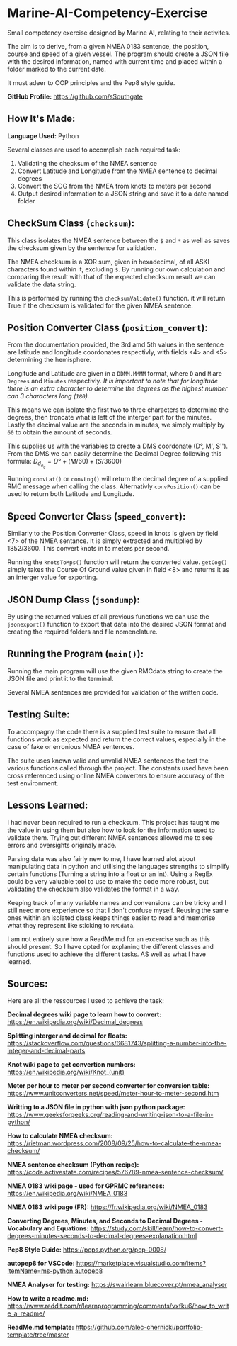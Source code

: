# Marine-AI-Competency-Exercise
Small competency exercise designed by Marine AI, relating to their activites.

The aim is to derive, from a given NMEA 0183 sentence, the position, course and speed of a given vessel.
The program should create a JSON file with the desired information, named with current time and placed within a folder marked to the current date.

It must adeer to OOP principles and the Pep8 style guide.

**GitHub Profile:** https://github.com/sSouthgate


## How It's Made:

**Language Used:** Python

Several classes are used to accomplish each required task:

1. Validating the checksum of the NMEA sentence
2. Convert Latitude and Longitude from the NMEA sentence to decimal degrees
3. Convert the SOG from the NMEA from knots to meters per second
4. Output desired information to a JSON string and save it to a date named folder

## CheckSum Class (`checksum`):
This class isolates the NMEA sentence between the `$` and `*` as well as saves the checksum given by the sentence for validation.

The NMEA checksum is a XOR sum, given in hexadecimal, of all ASKI characters found within it, excluding `$`.
By running our own calculation and comparing the result with that of the expected checksum result we can validate the data string.

This is performed by running the `checksumValidate()` function.
it will return True if the checksum is validated for the given NMEA sentence.

## Position Converter Class (`position_convert`):

From the documentation provided, the 3rd amd 5th values in the sentence are latitude and longitude coordonates respectivly, with fields <4> and <5> determining the hemisphere.

Longitude and Latitude are given in a `DDMM.MMMM` format, where `D` and `M` are `Degrees` and `Minutes` respectivly. 
*It is important to note that for longitude there is an extra character to determine the degrees as the highest number can 3 characters long (`180`).*

This means we can isolate the first two to three characters to determine the degrees, then troncate what is left of the interger part for the minutes. Lastly the decimal value are the seconds in minutes, we simply multiply by `60` to obtain the amount of seconds.

This supplies us with the variables to create a DMS coordonate (D°, M', S'').
From the DMS we can easily determine the Decimal Degree following this formula: 
$D_d_e_c = D° + (M/60) + (S/3600)$

Running `convLat()` or `convLng()` will return the decimal degree of a supplied RMC message when calling the class. Alternativly `convPosition()` can be used to return both Latitude and Longitude.

## Speed Converter Class (`speed_convert`):

Similarly to the Position Converter Class, speed in knots is given by field <7> of the NMEA sentance.
It is simply extracted and multiplied by $1852/3600$. This convert knots in to meters per second.

Running the `knotsToMps()` function will return the converted value.
`getCog()` simply takes the Course Of Ground value given in field <8> and returns it as an interger value for exporting.

## JSON Dump Class (`jsondump`):

By using the returned values of all previous functions we can use the `jsonexport()` function to export that data into the desired JSON format and creating the required folders and file nomenclature.

## Running the Program (`main()`):

Running the main program will use the given RMCdata string to create the JSON file and print it to the terminal.

Several NMEA sentences are provided for validation of the written code.

## Testing Suite:

To accompagny the code there is a supplied test suite to ensure that all functions work as expected and return the correct values, especially in the case of fake or erronious NMEA sentences.

The suite uses known valid and unvalid NMEA sentences the test the various functions called through the project. The constants used have been cross referenced using online NMEA converters to ensure accuracy of the test environment.

## Lessons Learned:

I had never been required to run a checksum. This project has taught me the value in using them but also how to look for the information used to validate them. Trying out different NMEA sentences allowed me to see errors and oversights originaly made.

Parsing data was also fairly new to me, I have learned alot about manipulating data in python and utilising the languages strengths to simplify certain functions (Turning a string into a float or an int). 
Using a RegEx could be very valuable tool to use to make the code more robust, but validating the checksum also validates the format in a way.

Keeping track of many variable names and convensions can be tricky and I still need more experience so that I don't confuse myself.
Reusing the same ones within an isolated class keeps things easier to read and memorise what they represent like sticking to `RMCdata`.

I am not entirely sure how a ReadMe.md for an excercise such as this should present. So I have opted for explaning the different classes and functions used to achieve the different tasks. AS well as what I have learned.

## Sources:
Here are all the ressources I used to achieve the task:

**Decimal degrees wiki page to learn how to convert:**
https://en.wikipedia.org/wiki/Decimal_degrees

**Splitting interger and decimal for floats:**
https://stackoverflow.com/questions/6681743/splitting-a-number-into-the-integer-and-decimal-parts

**Knot wiki page to get convertion numbers:**
https://en.wikipedia.org/wiki/Knot_(unit)

**Meter per hour to meter per second converter for conversion table:**
https://www.unitconverters.net/speed/meter-hour-to-meter-second.htm

**Writting to a JSON file in python with json python package:**
https://www.geeksforgeeks.org/reading-and-writing-json-to-a-file-in-python/

**How to calculate NMEA checksum:**
https://rietman.wordpress.com/2008/09/25/how-to-calculate-the-nmea-checksum/

**NMEA sentence checksum (Python recipe):**
https://code.activestate.com/recipes/576789-nmea-sentence-checksum/

**NMEA 0183 wiki page - used for GPRMC referances:**
https://en.wikipedia.org/wiki/NMEA_0183

**NMEA 0183 wiki page (FR):**
https://fr.wikipedia.org/wiki/NMEA_0183

**Converting Degrees, Minutes, and Seconds to Decimal Degrees - Vocabulary and Equations:**
https://study.com/skill/learn/how-to-convert-degrees-minutes-seconds-to-decimal-degrees-explanation.html

**Pep8 Style Guide:**
https://peps.python.org/pep-0008/

**autopep8 for VSCode:**
https://marketplace.visualstudio.com/items?itemName=ms-python.autopep8

**NMEA Analyser for testing:**
https://swairlearn.bluecover.pt/nmea_analyser

**How to write a readme.md:**
https://www.reddit.com/r/learnprogramming/comments/vxfku6/how_to_write_a_readme/

**ReadMe.md template:**
https://github.com/alec-chernicki/portfolio-template/tree/master

